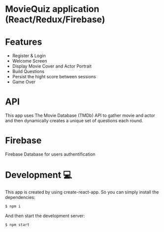 # MovieQuiz application (React/Redux/Firebase)

# Features

- Register & Login
- Welcome Screen
- Display Movie Cover and Actor Portrait
- Build Questions
- Persist the hight score between sessions
- Game Over


# API
This app uses The Movie Database (TMDb) API to gather movie and actor 
and then dynamically creates a unique set of questions each round.

# Firebase
Firebase Database for users authentification 

# Development 💻
This app is created by using create-react-app. 
So you can simply install the dependencies:
```bash
$ npm i
```
And then start the development server:
```bash
$ npm start 
```



